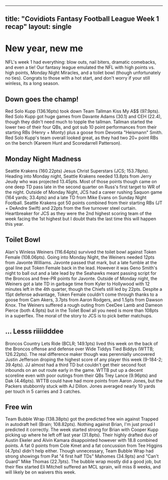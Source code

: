 ---
title: "Covidiots Fantasy Football League Week 1 recap"
layout: single
-
# New year, new me

NFL's week 1 had everything: blow outs, nail biters, dramatic comebacks, and even a tie! Our fantasy league emulated the NFL with high points vs. high points, Monday Night Miracles, and a toilet bowl (though unfortunately no ties). Congrats to those with a hot start, and don't worry if your still winless, its a long season.

## Down goes the champ!
Red Solo Kupp (136.16pts) took down Team Tallman Kiss My A$$ (97.9pts). Red Solo Kupp got huge games from Davante Adams (30.1) and CEH (22.4), though they didn't need much to topple the tallman. Tallman started the lower two of their four QBs, and got sub 10 point performances from their starting RBs (Henry + Monty) plus a goose from Devonta "Heismann" Smith. Red Solo Kupp's team overall looked great, as they had two 20+ point RBs on the bench (Kareem Hunt and Scoredarrell Patterson).

## Monday Night Madness

Seattle Krakens (160.22pts) Jesus Christ Superstars (JCS; 153.78pts). Heading into Monday night, Seattle Krakens needed 13.8pts from Jerry Jeudy who was projected 13.45pts. Most of those points though came on one deep TD pass late in the second quarter on Russ's first target to WR of the night. Outside of Monday Night, JCS had a career rushing Saquon game (164 yards; 33.4pts) and a late TD from Mike Evans on Sunday Night Football. Seattle Krakens got 50 points combined from their starting RBs (JT + DeAndre Swift) and 22pts from the five turnover steel curtain. Heartbreaker for JCS as they were the 2nd highest scoring team of the week facing the 1st highest but I doubt thats the last time this will happen this year.

## Toilet Bowl

Alan's Winless Weiners (116.64pts) survived the toilet bowl against Token Female (108.06pts). Going into Monday Night, the Weiners needed 12pts from Javonte Williams. Javonte passed that mark, but a late fumble at the goal line put Token Female back in the lead. However it was Geno Smith's night to ball out and a late lead by the Seahawks meant passing script for the Broncos and free-PR points for Javonte. Outside of Monday night, the Weiners got a late TD in garbage time from Kyler to Hollywood with 12 minutes left in the 4th quarter, though the Chiefs still led by 22pts. Despite a 15pt defense advantage, Token Female couldn't come through thanks to a goose from Cam Akers, 3.7pts from Aaron Rodgers, and 1.5pts from Dawson Knox. The Weiners suffered a rough outing from CeeDee Lamb and Dameon Pierce (both 4.9pts) but in the Toilet Bowl all you need is more than 108pts in a superflex. The moral of the story to JCS is to pick better matchups.

## ... Lesss riiiidddee

Broncos Country Lets Ride (BCLR; 149.1pts) lived this week on the back of the Broncos offense and defense over Wide Tiddys Tied Biddys (WTTB; 126.22pts). The real difference maker though was perennially uncovered Justin Jefferson droping the highest score of any player this week (9-184-2; 39.4pts). JJ almost had a third TD but couldn't get their second foot inbounds on an out route early in the game. WTTB put up a decent scoreline even with poor outings from their QBs Trey Lance (9.96pts) and Dak (4.46pts). WTTB could have had more points from Aaron Jones, but the Packers stubbornly stuck with AJ Dillon. Jones averaged nearly 10 yards per touch in 5 carries and 3 catches.

## Free win

Team Bubble Wrap (138.38pts) got the predicted free win against Trapped in autodraft hell (Brain; 108.82pts). Nothing against Brian, I'm just proud I predicted it correctly. The week started strong for Brian with Cooper Kupp picking up where he left off last year (31.8pts). Their highly drafted duo of Austin Ekeler and Alvin Kamara disappointed however with 18.8 combined points. A fat 0 points from Cole Kmet and a fat concussion from Tee Higgins (4.7pts) didn't help either. Though unnecessary, Team Bubble Wrap had strong showings from Pat "4 first half TDs" Mahomes (34.9pts) and "Can't Guard" Mike Thomas (22.7pts). The bubble wrap mostly did a good job, but their flex started Eli Mitchell suffered an MCL sprain, will miss 8 weeks, and will likely be on waivers this week.

## 



